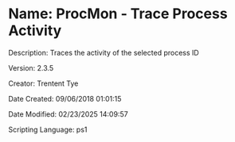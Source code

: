 ﻿# Name: ProcMon - Trace Process Activity

Description: Traces the activity of the selected process ID 

Version: 2.3.5

Creator: Trentent Tye

Date Created: 09/06/2018 01:01:15

Date Modified: 02/23/2025 14:09:57

Scripting Language: ps1

